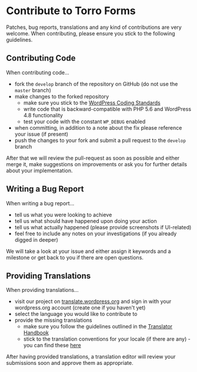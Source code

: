 # Contribute to Torro Forms

Patches, bug reports, translations and any kind of contributions are very welcome. When contributing, please ensure you stick to the following guidelines.

## Contributing Code

When contributing code...

* fork the `develop` branch of the repository on GitHub (do not use the `master` branch)
* make changes to the forked repository
    * make sure you stick to the [WordPress Coding Standards](https://make.wordpress.org/core/handbook/best-practices/coding-standards/)
    * write code that is backward-compatible with PHP 5.6 and WordPress 4.8 functionality
    * test your code with the constant `WP_DEBUG` enabled
* when committing, in addition to a note about the fix please reference your issue (if present)
* push the changes to your fork and submit a pull request to the `develop` branch

After that we will review the pull-request as soon as possible and either merge it, make suggestions on improvements or ask you for further details about your implementation.

## Writing a Bug Report

When writing a bug report...

* tell us what you were looking to achieve
* tell us what should have happened upon doing your action
* tell us what actually happened (please provide screenshots if UI-related)
* feel free to include any notes on your investigations (if you already digged in deeper)

We will take a look at your issue and either assign it keywords and a milestone or get back to you if there are open questions.

## Providing Translations

When providing translations...

* visit our project on [translate.wordpress.org](https://translate.wordpress.org/projects/wp-plugins/torro-forms) and sign in with your wordpress.org account (create one if you haven't yet)
* select the language you would like to contribute to
* provide the missing translations
    * make sure you follow the guidelines outlined in the [Translator Handbook](https://make.wordpress.org/polyglots/handbook/translating/expectations/)
    * stick to the translation conventions for your locale (if there are any) - you can find these [here](https://make.wordpress.org/polyglots/handbook/tools/list-of-glossaries-per-locale/)

After having provided translations, a translation editor will review your submissions soon and approve them as appropriate.
